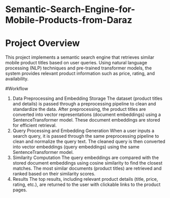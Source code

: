 # Semantic-Search-Engine-for-Mobile-Products-from-Daraz
# Project Overview
This project implements a semantic search engine that retrieves similar mobile product titles based on user queries. Using natural language processing (NLP) techniques and pre-trained transformer models, the system provides relevant product information such as price, rating, and availability.

#Workflow
1. Data Preprocessing and Embedding Storage
The dataset (product titles and details) is passed through a preprocessing pipeline to clean and standardize the data.
After preprocessing, the product titles are converted into vector representations (document embeddings) using a SentenceTransformer model.
These document embeddings are stored for efficient retrieval.
2. Query Processing and Embedding Generation
When a user inputs a search query, it is passed through the same preprocessing pipeline to clean and normalize the query text.
The cleaned query is then converted into vector embeddings (query embeddings) using the same SentenceTransformer model.
3. Similarity Computation
The query embeddings are compared with the stored document embeddings using cosine similarity to find the closest matches.
The most similar documents (product titles) are retrieved and ranked based on their similarity scores.
4. Results
The top results, including relevant product details (title, price, rating, etc.), are returned to the user with clickable links to the product pages.

